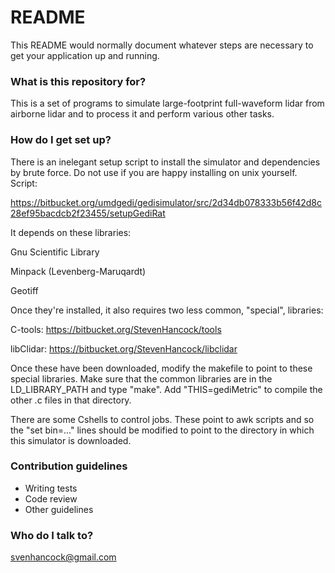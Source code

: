 # README #

This README would normally document whatever steps are necessary to get your application up and running.

### What is this repository for? ###

This is a set of programs to simulate large-footprint full-waveform lidar from airborne lidar and to process it and perform various other tasks.




### How do I get set up? ###

There is an inelegant setup script to install the simulator and dependencies by brute force. Do not use if you are happy installing on unix yourself. Script:

https://bitbucket.org/umdgedi/gedisimulator/src/2d34db078333b56f42d8c28ef95bacdcb2f23455/setupGediRat


It depends on these libraries:

Gnu Scientific Library

Minpack (Levenberg-Maruqardt)

Geotiff

Once they're installed, it also requires two less common, "special", libraries:

C-tools: https://bitbucket.org/StevenHancock/tools

libClidar: https://bitbucket.org/StevenHancock/libclidar


Once these have been downloaded, modify the makefile to point to these special libraries. Make sure that the common libraries are in the LD_LIBRARY_PATH and type "make". Add "THIS=gediMetric" to compile the other .c files in that directory.

There are some Cshells to control jobs. These point to awk scripts and so the "set bin=..." lines should be modified to point to the directory in which this simulator is downloaded.


### Contribution guidelines ###

* Writing tests
* Code review
* Other guidelines

### Who do I talk to? ###

svenhancock@gmail.com
